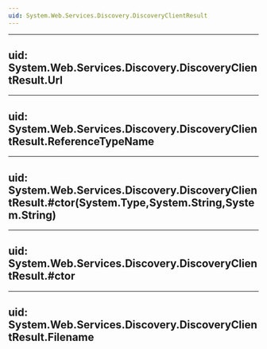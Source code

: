 ```yaml
---
uid: System.Web.Services.Discovery.DiscoveryClientResult
---
```


---
uid: System.Web.Services.Discovery.DiscoveryClientResult.Url
---

---
uid: System.Web.Services.Discovery.DiscoveryClientResult.ReferenceTypeName
---

---
uid: System.Web.Services.Discovery.DiscoveryClientResult.#ctor(System.Type,System.String,System.String)
---

---
uid: System.Web.Services.Discovery.DiscoveryClientResult.#ctor
---

---
uid: System.Web.Services.Discovery.DiscoveryClientResult.Filename
---
